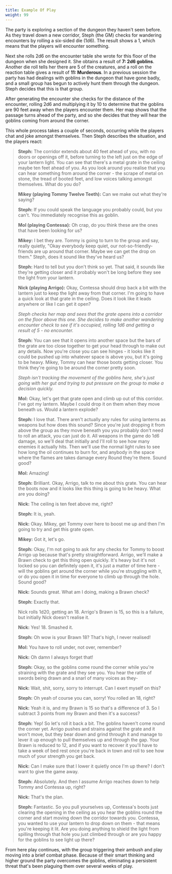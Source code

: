 ```yaml
---
title: Example Of Play
weight: 99
---
```


The party is exploring a section of the dungeon they haven't seen before. As they travel down a new
corridor, Steph (the GM) checks for wandering encounters by rolling a six-sided die (1d6). The
result shows a 1, which means that the players will encounter something.

Next she rolls 2d6 on the encounter table she wrote for this floor of the dungeon when she designed
it. She obtains a result of **7: 2d6 goblins**. Another die roll tells her there are 5 of the
creatures, and a roll on the reaction table gives a result of **11: Murderous**. In a previous
session the party has had dealings with goblins in the dungeon that have gone badly, and a small
group has begun to actively hunt them through the dungeon. Steph decides that this is that group.

After generating the encounter she checks for the distance of the encounter, rolling 2d6 and
multiplying it by 10 to determine that the goblins are 90 feet away when the players encounter
them. Her map shows that the passage turns ahead of the party, and so she decides that they will
hear the goblins coming from around the corner.

This whole process takes a couple of seconds, occurring while the players chat and joke amongst
themselves. Then Steph describes the situation, and the players react:

> **Steph:** The corridor extends about 40 feet ahead of you, with no doors or openings off it,
> before turning to the left just on the edge of your lantern light. You can see that there's a
> metal grate in the ceiling maybe ten feet ahead of you. As you look around you realise that you
> can hear something from around the corner - the scrape of metal on stone, the tread of booted
> feet, and low voices talking amongst themselves. What do you do?
>
>**Mikey (playing Tommy Twelve Teeth):** Can we make out what they're saying?
>
> **Steph:** If you could speak the language you probably could, but you can't. You immediately
> recognise this as goblin.
>
> **Mol (playing Contessa):** Oh crap, do you think these are the ones that have been looking for
> us?
>
> **Mikey:** I bet they are. Tommy is going to turn to the group and say, really quietly, "Okay
> everybody keep quiet, our not-so-friendly-friends are up around that corner. Maybe we can get the
> drop on them." Steph, does it sound like they've heard us?
>
> **Steph:** Hard to tell but you don't think so yet. That said, it sounds like they're getting
> closer and it probably won't be long before they see the light from your lantern.
>
> **Nick (playing Arrigo):** Okay, Contessa should drop back a bit with the lantern just to keep
> the light away from that corner. I'm going to have a quick look at that grate in the ceiling.
> Does it look like it leads anywhere or like I can get it open?
>
> _Steph checks her map and sees that the grate opens into a corridor on the floor above this one.
> She decides to make another wandering encounter check to see if it's occupied, rolling 1d6 and
> getting a result of 5 - no encounter._
>
> **Steph:** You can see that it opens into another space but the bars of the grate are too close
> together to get your head through to make out any details. Now you're close you can see hinges -
> it looks like it could be pushed up into whatever space is above you, but it's going to be heavy.
> Mikey, Tommy can hear those boots getting closer. You think they're going to be around the corner
> pretty soon.
>
> _Steph isn't tracking the movement of the goblins here, she's just going with her gut and trying
> to put pressure on the group to make a decision quickly._
>
> **Mol:** Okay, let's get that grate open and climb up out of this corridor. I've got my lantern.
> Maybe I could drop it on them when they move beneath us. Would a lantern explode?
>
> **Steph:** I love that. There aren't actually any rules for using lanterns as weapons but how
> does this sound? Since you're just dropping it from above the group as they move beneath you you
> probably don't need to roll an attack, you can just do it. All weapons in the game do 1d6 damage,
> so we'll deal that initially and I'll roll to see how many enemies it actually hits. Then we'll
> use the normal light rules to see how long the oil continues to burn for, and anybody in the
> space where the flames are takes damage every Round they're there. Sound good?
>
>**Mol:** Amazing!
>
> **Steph:** Brilliant. Okay, Arrigo, talk to me about this grate. You can hear the boots now and
> it looks like this thing is going to be heavy. What are you doing?
>
>**Nick:** The ceiling is ten feet above me, right?
>
>**Steph:** It is, yeah.
>
> **Nick:** Okay. Mikey, get Tommy over here to boost me up and then I'm going to try and get this
> grate open.
>
>**Mikey:** Got it, let's go.
>
> **Steph:** Okay, I'm not going to ask for any checks for Tommy to boost Arrigo up because that's
> pretty straightforward. Arrigo, we'll make a Brawn check to get this thing open quickly. It's
> heavy but it's not locked so you can definitely open it, it's just a matter of time here - will
> the goblins get around the corner while you're struggling with it, or do you open it in time for
> everyone to climb up through the hole. Sound good?
>
>**Nick:** Sounds great. What am I doing, making a Brawn check?
>
>**Steph:** Exactly that.
>
> Nick rolls 1d20, getting an 18. Arrigo's Brawn is 15, so this is a failure, but initially Nick
> doesn't realise it.
>
>**Nick:** Yes! 18. Smashed it.
>
>**Steph:** Oh wow is your Brawn 18? That's high, I never realised!
>
>**Mol:** You have to roll under, not over, remember?
>
>**Nick:** Oh damn I always forget that!
>
> **Steph:** Okay, so the goblins come round the corner while you're straining with the grate and
> they see you. You hear the rattle of swords being drawn and a snarl of many voices as they-
>
>**Nick:** Wait, shit, sorry, sorry to interrupt. Can I exert myself on this?
>
>**Steph:** Oh yeah of course you can, sorry! You rolled an 18, right?
>
> **Nick:** Yeah it is, and my Brawn is 15 so that's a difference of 3. So I subtract 3 points from
> my Brawn and then it's a success?
>
> **Steph:** Yep! So let's roll it back a bit. The goblins haven't come round the corner yet.
> Arrigo pushes and strains against the grate and it won't move, but they bear down and grind
> through it and manage to lever it up enough to pull themselves up and through the gap. Your Brawn
> is reduced to 12, and if you want to recover it you'll have to take a week of bed rest once
> you're back in town and roll to see how much of your strength you get back.
>
> **Nick:** Can I make sure that I lower it quietly once I'm up there? I don't want to give the
> game away.
>
>**Steph:** Absolutely. And then I assume Arrigo reaches down to help Tommy and Contessa up, right?
>
>**Nick:** That's the plan.
>
> **Steph:** Fantastic. So you pull yourselves up, Contessa's boots just clearing the opening in
> the ceiling as you hear the goblins round the corner and start moving down the corridor towards
> you. Contessa, you wanted to use your lantern to drop down on them - that means you're keeping it
> lit. Are you doing anything to shield the light from spilling through that hole you just climbed
> through or are you happy for the goblins to see light up there?

From here play continues, with the group triggering their ambush and play moving into a brief
combat phase. Because of their smart thinking and higher ground the party overcomes the goblins,
eliminating a persistent threat that's been plaguing them over several weeks of play.
